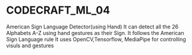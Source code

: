 # CODECRAFT_ML_04
American Sign Language Detector(using Hand)
It can detect all the 26 Alphabets A-Z using hand gestures as their Sign. It follows the American Sign Language rule
It uses OpenCV,Tensorflow, MediaPipe for controlling visuls and gestures 
